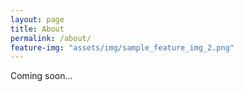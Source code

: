 ```yaml
---
layout: page
title: About
permalink: /about/
feature-img: "assets/img/sample_feature_img_2.png"
---
```


Coming soon...
